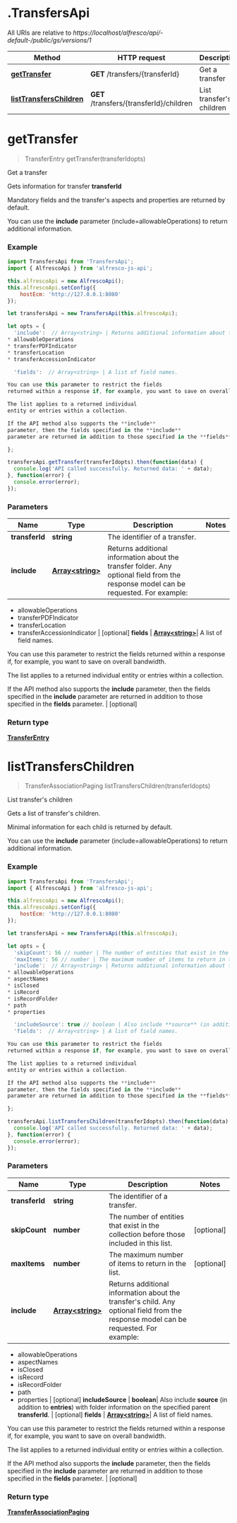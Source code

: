 # .TransfersApi

All URIs are relative to *https://localhost/alfresco/api/-default-/public/gs/versions/1*

Method | HTTP request | Description
------------- | ------------- | -------------
[**getTransfer**](TransfersApi.md#getTransfer) | **GET** /transfers/{transferId} | Get a transfer
[**listTransfersChildren**](TransfersApi.md#listTransfersChildren) | **GET** /transfers/{transferId}/children | List transfer&#39;s children


<a name="getTransfer"></a>
# **getTransfer**
> TransferEntry getTransfer(transferIdopts)

Get a transfer

Gets information for transfer **transferId**

Mandatory fields and the transfer&#39;s aspects and properties are returned by default.

You can use the **include** parameter (include&#x3D;allowableOperations) to return additional information.


### Example
```javascript
import TransfersApi from 'TransfersApi';
import { AlfrescoApi } from 'alfresco-js-api';

this.alfrescoApi = new AlfrescoApi();
this.alfrescoApi.setConfig({
    hostEcm: 'http://127.0.0.1:8080'
});

let transfersApi = new TransfersApi(this.alfrescoApi);

let opts = { 
  'include':  // Array<string> | Returns additional information about the transfer folder. Any optional field from the response model can be requested. For example:
* allowableOperations
* transferPDFIndicator
* transferLocation
* transferAccessionIndicator

  'fields':  // Array<string> | A list of field names.

You can use this parameter to restrict the fields
returned within a response if, for example, you want to save on overall bandwidth.

The list applies to a returned individual
entity or entries within a collection.

If the API method also supports the **include**
parameter, then the fields specified in the **include**
parameter are returned in addition to those specified in the **fields** parameter.

};

transfersApi.getTransfer(transferIdopts).then(function(data) {
  console.log('API called successfully. Returned data: ' + data);
}, function(error) {
  console.error(error);
});

```

### Parameters

Name | Type | Description  | Notes
------------- | ------------- | ------------- | -------------
 **transferId** | **string**| The identifier of a transfer. | 
 **include** | [**Array&lt;string&gt;**](string.md)| Returns additional information about the transfer folder. Any optional field from the response model can be requested. For example:
* allowableOperations
* transferPDFIndicator
* transferLocation
* transferAccessionIndicator
 | [optional] 
 **fields** | [**Array&lt;string&gt;**](string.md)| A list of field names.

You can use this parameter to restrict the fields
returned within a response if, for example, you want to save on overall bandwidth.

The list applies to a returned individual
entity or entries within a collection.

If the API method also supports the **include**
parameter, then the fields specified in the **include**
parameter are returned in addition to those specified in the **fields** parameter.
 | [optional] 

### Return type

[**TransferEntry**](TransferEntry.md)

<a name="listTransfersChildren"></a>
# **listTransfersChildren**
> TransferAssociationPaging listTransfersChildren(transferIdopts)

List transfer&#39;s children

Gets a list of transfer&#39;s children.

Minimal information for each child is returned by default.

You can use the **include** parameter (include&#x3D;allowableOperations) to return additional information.


### Example
```javascript
import TransfersApi from 'TransfersApi';
import { AlfrescoApi } from 'alfresco-js-api';

this.alfrescoApi = new AlfrescoApi();
this.alfrescoApi.setConfig({
    hostEcm: 'http://127.0.0.1:8080'
});

let transfersApi = new TransfersApi(this.alfrescoApi);

let opts = { 
  'skipCount': 56 // number | The number of entities that exist in the collection before those included in this list.
  'maxItems': 56 // number | The maximum number of items to return in the list.
  'include':  // Array<string> | Returns additional information about the transfer's child. Any optional field from the response model can be requested. For example:
* allowableOperations
* aspectNames
* isClosed
* isRecord
* isRecordFolder
* path
* properties

  'includeSource': true // boolean | Also include **source** (in addition to **entries**) with folder information on the specified parent **transferId**.
  'fields':  // Array<string> | A list of field names.

You can use this parameter to restrict the fields
returned within a response if, for example, you want to save on overall bandwidth.

The list applies to a returned individual
entity or entries within a collection.

If the API method also supports the **include**
parameter, then the fields specified in the **include**
parameter are returned in addition to those specified in the **fields** parameter.

};

transfersApi.listTransfersChildren(transferIdopts).then(function(data) {
  console.log('API called successfully. Returned data: ' + data);
}, function(error) {
  console.error(error);
});

```

### Parameters

Name | Type | Description  | Notes
------------- | ------------- | ------------- | -------------
 **transferId** | **string**| The identifier of a transfer. | 
 **skipCount** | **number**| The number of entities that exist in the collection before those included in this list. | [optional] 
 **maxItems** | **number**| The maximum number of items to return in the list. | [optional] 
 **include** | [**Array&lt;string&gt;**](string.md)| Returns additional information about the transfer&#39;s child. Any optional field from the response model can be requested. For example:
* allowableOperations
* aspectNames
* isClosed
* isRecord
* isRecordFolder
* path
* properties
 | [optional] 
 **includeSource** | **boolean**| Also include **source** (in addition to **entries**) with folder information on the specified parent **transferId**. | [optional] 
 **fields** | [**Array&lt;string&gt;**](string.md)| A list of field names.

You can use this parameter to restrict the fields
returned within a response if, for example, you want to save on overall bandwidth.

The list applies to a returned individual
entity or entries within a collection.

If the API method also supports the **include**
parameter, then the fields specified in the **include**
parameter are returned in addition to those specified in the **fields** parameter.
 | [optional] 

### Return type

[**TransferAssociationPaging**](TransferAssociationPaging.md)


